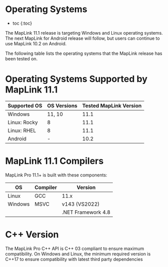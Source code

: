 # Operating Systems

* toc
{:toc}

The MapLink 11.1 release is targeting Windows and Linux operating systems. The next MapLink for Android release will follow, but users can continue to use MapLink 10.2 on Android.

The following table lists the operating systems that the MapLink release has been tested on. 

# Operating Systems Supported by MapLink 11.1

| Supported OS | OS Versions | Tested MapLink Version |
| ----- | ----- | ----- |
| Windows | 11, 10 | 11.1 |
| Linux: Rocky | 8 | 11.1 |
| Linux: RHEL | 8 | 11.1 |
| Android | - | 10.2 |

# MapLink 11.1 Compilers

MapLink Pro 11.1+ is built with these components:

| OS | Compiler | Version |
| ----- | ----- | ----- |
| Linux | GCC | 11.x |
| Windows | MSVC | v143 (VS2022) |
|  |  | .NET Framework 4.8 |

# C++ Version
The MapLink Pro C++ API is C++ 03 compliant to ensure maximum compatibility.
On Windows and Linux, the minimum required version is C++17 to ensure compatibility with latest third party dependencies 
